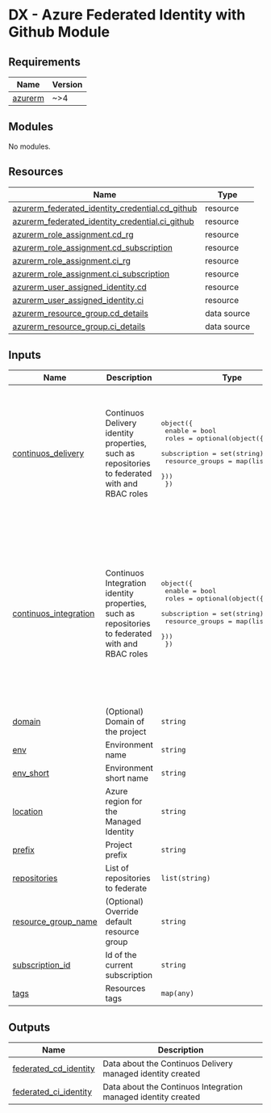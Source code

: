 # DX - Azure Federated Identity with Github Module

<!-- markdownlint-disable -->
<!-- BEGIN_TF_DOCS -->
## Requirements

| Name | Version |
|------|---------|
| <a name="requirement_azurerm"></a> [azurerm](#requirement\_azurerm) | ~>4 |

## Modules

No modules.

## Resources

| Name | Type |
|------|------|
| [azurerm_federated_identity_credential.cd_github](https://registry.terraform.io/providers/hashicorp/azurerm/latest/docs/resources/federated_identity_credential) | resource |
| [azurerm_federated_identity_credential.ci_github](https://registry.terraform.io/providers/hashicorp/azurerm/latest/docs/resources/federated_identity_credential) | resource |
| [azurerm_role_assignment.cd_rg](https://registry.terraform.io/providers/hashicorp/azurerm/latest/docs/resources/role_assignment) | resource |
| [azurerm_role_assignment.cd_subscription](https://registry.terraform.io/providers/hashicorp/azurerm/latest/docs/resources/role_assignment) | resource |
| [azurerm_role_assignment.ci_rg](https://registry.terraform.io/providers/hashicorp/azurerm/latest/docs/resources/role_assignment) | resource |
| [azurerm_role_assignment.ci_subscription](https://registry.terraform.io/providers/hashicorp/azurerm/latest/docs/resources/role_assignment) | resource |
| [azurerm_user_assigned_identity.cd](https://registry.terraform.io/providers/hashicorp/azurerm/latest/docs/resources/user_assigned_identity) | resource |
| [azurerm_user_assigned_identity.ci](https://registry.terraform.io/providers/hashicorp/azurerm/latest/docs/resources/user_assigned_identity) | resource |
| [azurerm_resource_group.cd_details](https://registry.terraform.io/providers/hashicorp/azurerm/latest/docs/data-sources/resource_group) | data source |
| [azurerm_resource_group.ci_details](https://registry.terraform.io/providers/hashicorp/azurerm/latest/docs/data-sources/resource_group) | data source |

## Inputs

| Name | Description | Type | Default | Required |
|------|-------------|------|---------|:--------:|
| <a name="input_continuos_delivery"></a> [continuos\_delivery](#input\_continuos\_delivery) | Continuos Delivery identity properties, such as repositories to federated with and RBAC roles | <pre>object({<br/>    enable = bool<br/>    roles = optional(object({<br/>      subscription    = set(string)<br/>      resource_groups = map(list(string))<br/>    }))<br/>  })</pre> | <pre>{<br/>  "enable": true,<br/>  "roles": {<br/>    "resource_groups": {<br/>      "terraform-state-rg": [<br/>        "Storage Blob Data Contributor"<br/>      ]<br/>    },<br/>    "subscription": [<br/>      "Contributor"<br/>    ]<br/>  }<br/>}</pre> | no |
| <a name="input_continuos_integration"></a> [continuos\_integration](#input\_continuos\_integration) | Continuos Integration identity properties, such as repositories to federated with and RBAC roles | <pre>object({<br/>    enable = bool<br/>    roles = optional(object({<br/>      subscription    = set(string)<br/>      resource_groups = map(list(string))<br/>    }))<br/>  })</pre> | <pre>{<br/>  "enable": true,<br/>  "roles": {<br/>    "resource_groups": {<br/>      "terraform-state-rg": [<br/>        "Storage Blob Data Contributor"<br/>      ]<br/>    },<br/>    "subscription": [<br/>      "Reader",<br/>      "Reader and Data Access",<br/>      "PagoPA IaC Reader",<br/>      "DocumentDB Account Contributor",<br/>      "PagoPA API Management Service List Secrets"<br/>    ]<br/>  }<br/>}</pre> | no |
| <a name="input_domain"></a> [domain](#input\_domain) | (Optional) Domain of the project | `string` | `""` | no |
| <a name="input_env"></a> [env](#input\_env) | Environment name | `string` | n/a | yes |
| <a name="input_env_short"></a> [env\_short](#input\_env\_short) | Environment short name | `string` | n/a | yes |
| <a name="input_location"></a> [location](#input\_location) | Azure region for the Managed Identity | `string` | `"italynorth"` | no |
| <a name="input_prefix"></a> [prefix](#input\_prefix) | Project prefix | `string` | n/a | yes |
| <a name="input_repositories"></a> [repositories](#input\_repositories) | List of repositories to federate | `list(string)` | n/a | yes |
| <a name="input_resource_group_name"></a> [resource\_group\_name](#input\_resource\_group\_name) | (Optional) Override default resource group | `string` | `null` | no |
| <a name="input_subscription_id"></a> [subscription\_id](#input\_subscription\_id) | Id of the current subscription | `string` | n/a | yes |
| <a name="input_tags"></a> [tags](#input\_tags) | Resources tags | `map(any)` | n/a | yes |

## Outputs

| Name | Description |
|------|-------------|
| <a name="output_federated_cd_identity"></a> [federated\_cd\_identity](#output\_federated\_cd\_identity) | Data about the Continuos Delivery managed identity created |
| <a name="output_federated_ci_identity"></a> [federated\_ci\_identity](#output\_federated\_ci\_identity) | Data about the Continuos Integration managed identity created |
<!-- END_TF_DOCS -->

